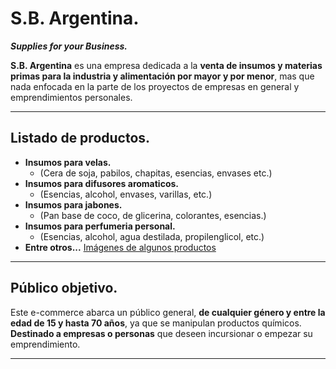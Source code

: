 # S.B. Argentina.
***Supplies for your Business.***

**S.B. Argentina** es una empresa dedicada a la **venta de insumos y materias primas para la industria y alimentación por mayor y por menor**, mas que nada enfocada en la parte de los proyectos de empresas en general y emprendimientos personales.

___

## Listado de productos.

- **Insumos para velas.**
    - (Cera de soja, pabilos, chapitas, esencias, envases etc.)
- **Insumos para difusores aromaticos.**
    - (Esencias, alcohol, envases, varillas, etc.)
- **Insumos para jabones.**
    - (Pan base de coco, de glicerina, colorantes, esencias.)
- **Insumos para perfumeria personal.**
    - (Esencias, alcohol, agua destilada, propilenglicol, etc.)
- **Entre otros...**
[Imágenes de algunos productos](https://www.instagram.com/sb.argentina/)

___

## Público objetivo.

Este e-commerce abarca un público general, **de cualquier género y entre la edad de 15 y hasta 70 años**, ya que se manipulan productos químicos. **Destinado a empresas o personas** que deseen incursionar o empezar su emprendimiento.

___

